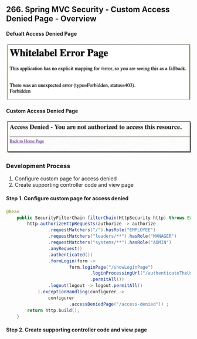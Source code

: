 ## 266. Spring MVC Security - Custom Access Denied Page - Overview

#### Defualt Access Denied Page 
![img.png](img.png)

#### Custom Access Denied Page
![img_1.png](img_1.png)

### Development Process 
1. Configure custom page for access denied 
2. Create supporting controller code and view page 

#### Step 1. Configure custom page for access denied 
```java
@Bean
    public SecurityFilterChain filterChain(HttpSecurity http) throws Exception {
        http.authorizeHttpRequests(authorize -> authorize
                .requestMatchers("/").hasRole("EMPLOYEE")
                .requestMatchers("leaders/**").hasRole("MANAGER")
                .requestMatchers("systems/**").hasRole("ADMIN")
                .anyRequest()
                .authenticated())
                .formLogin(form ->
                        form.loginPage("/showLoginPage")
                                .loginProcessingUrl("/authenticateTheUser")
                                .permitAll())
                .logout(logout -> logout.permitAll()
            ).exceptionHandling(configurer -> 
                configurer
                        .accessDeniedPage("/access-denied")) ;
        return http.build();
    }
```

#### Step 2. Create supporting controller code and view page 
